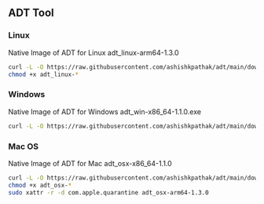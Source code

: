 ## ADT Tool


### Linux

Native Image of ADT for Linux adt_linux-arm64-1.3.0

```sh
curl -L -O https://raw.githubusercontent.com/ashishkpathak/adt/main/download/adt_linux-arm64-1.3.0
chmod +x adt_linux-*
```

### Windows

Native Image of ADT for Windows adt_win-x86_64-1.1.0.exe

```sh
curl -L -O https://raw.githubusercontent.com/ashishkpathak/adt/main/download/adt_win-x86_64-1.1.0.exe

```
### Mac OS

Native Image of ADT for Mac adt_osx-x86_64-1.1.0

```sh
curl -L -O https://raw.githubusercontent.com/ashishkpathak/adt/main/download/adt_osx-arm64-1.3.0
chmod +x adt_osx-*
sudo xattr -r -d com.apple.quarantine adt_osx-arm64-1.3.0
```

